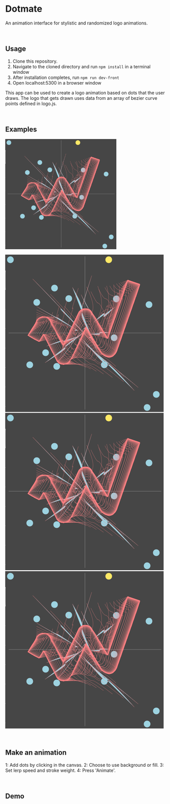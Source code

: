 # Dotmate
An animation interface for stylistic and randomized logo animations.

&nbsp;
## Usage
1. Clone this repository.
2. Navigate to the cloned directory and run `npm install` in a terminal window
3. After installation completes, run `npm run dev-front`
4. Open localhost:5300 in a browser window

This app can be used to create a logo animation based on dots that the user draws.
The logo that gets drawn uses data from an array of bezier curve points defined in logo.js.


&nbsp;
## Examples
<img src="./public/img/logo-drawing-1.png" width="350" title="hover text">

![alt text](./public/img/logo-drawing-1.png)
![alt text](./public/img/logo-drawing-1.png)
![alt text](./public/img/logo-drawing-1.png)

&nbsp;
## Make an animation
1: Add dots by clicking in the canvas.
2: Choose to use background or fill.
3: Set lerp speed and stroke weight.
4: Press 'Animate'.

&nbsp;
## Demo
